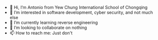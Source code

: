 - 👋 Hi, I’m Antonio from Yew Chung International School of Chongqing
- 👀 I’m interested in software development, cyber security, and not much else
- 🌱 I’m currently learning reverse engineering
- 💞️ I’m looking to collaborate on nothing
- 📫 How to reach me: Just don't
